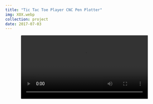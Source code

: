 ```yaml
---
title: "Tic Tac Toe Player CNC Pen Plotter"
img: XOX.webp
collection: project
date: 2017-07-03 
---
```


<center>
<video style="width:80.0%;border-radius: 2px;" controls>
  <source src="/videos/tic-tac-toe-player.mp4" type="video/mp4">
    <poster src="/images/XOX.webp">
Your browser does not support the video tag.
</video>
</center>
